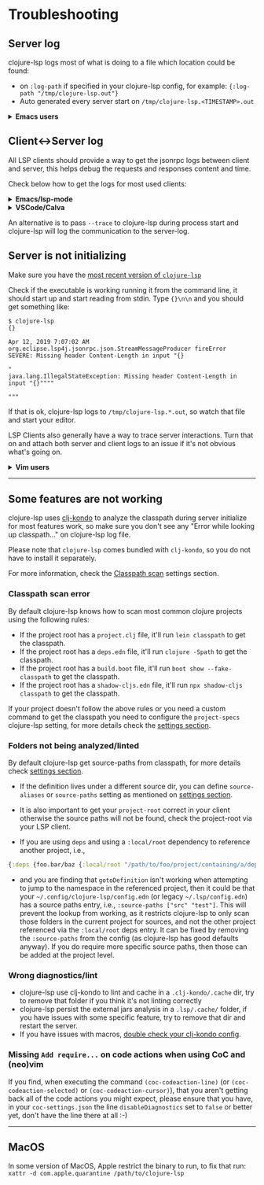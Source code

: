 # Troubleshooting

## Server log

clojure-lsp logs most of what is doing to a file which location could be found:

- on `:log-path` if specified in your clojure-lsp config, for example: `{:log-path "/tmp/clojure-lsp.out"}`
- Auto generated every server start on `/tmp/clojure-lsp.<TIMESTAMP>.out`

<details>
<summary><b>Emacs users</b></summary>
You can open server logs in a buffer with <code>M-x</code> <code>lsp-clojure-server-log</code>.

</details>

## Client<->Server log

All LSP clients should provide a way to get the jsonrpc logs between client and server, this helps debug the requests and responses content and time.

Check below how to get the logs for most used clients:

<details>
<summary><b>Emacs/lsp-mode</b></summary>
<a href="https://emacs-lsp.github.io/lsp-mode/page/troubleshooting/#log-client-server-json">https://emacs-lsp.github.io/lsp-mode/page/troubleshooting/#log-client-server-json</a>

</details>

<details>
<summary><b>VSCode/Calva</b></summary>
<a href="https://calva.io/clojure-lsp/#viewing-the-logs-between-the-client-and-server">https://calva.io/clojure-lsp/#viewing-the-logs-between-the-client-and-server</a>

</details>

An alternative is to pass `--trace` to clojure-lsp during process start and clojure-lsp will log the communication to the server-log.

## Server is not initializing

Make sure you have the [most recent version of `clojure-lsp`](installation.md#native-binary-recommended)

Check if the executable is working running it from the command line, it should start up and start reading from stdin.
Type `{}\n\n` and you should get something like:

```
$ clojure-lsp
{}

Apr 12, 2019 7:07:02 AM org.eclipse.lsp4j.jsonrpc.json.StreamMessageProducer fireError
SEVERE: Missing header Content-Length in input "{}

"
java.lang.IllegalStateException: Missing header Content-Length in input "{}""""

"""
```

If that is ok, clojure-lsp logs to `/tmp/clojure-lsp.*.out`, so watch that file and start your editor.

LSP Clients also generally have a way to trace server interactions. Turn that on and attach both server and client logs to an issue if it's not obvious what's going on.

<details>
<summary><b>Vim users</b></summary>
For example, if you are using <a href="https://neovim.io/">neovim</a> with
<a href="https://github.com/neoclide/coc.nvim">CoC</a>, first ensure that
<code>trace.server</code> is set to <code>verbose</code> in your <code>coc-settings.json</code> file,
e.g.,

<pre>
<code>
  "languageserver": {
    "clojure-lsp": {
      "command": "clojure-lsp",
      "filetypes": ["clojure"],
      "disableDiagnostics": false,
      "rootPatterns": ["deps.edn", "project.clj"],
      "additionalSchemes": ["jar", "zipfile"],
      "trace.server": "verbose",
      "initializationOptions": {
        "project-specs": [{
          "project-path": "deps.edn",
          "classpath-cmd": ["clj", "-Spath"]
        }],
        "use-metadata-for-privacy?": true,
      }
    }
  }
</code>
</pre>

Then, once vim has loaded (and clojure-lsp has initialised), you can
issue this command:

<code>:CocCommand workspace.showOutput</code>

This will show the JSON request/response bodies that go between vim
and clojure-lsp. Please capture that information if you need help in
tracking down the problem you are experiencing (either by reporting
github issues, or talking with someone in Slack/Discord or
whatever...)

</details>

---

## Some features are not working

clojure-lsp uses [clj-kondo](https://github.com/clj-kondo/clj-kondo) to analyze the classpath
during server initialize for most features work, so make sure you don't see any "Error while looking up classpath..." on clojure-lsp log file.

Please note that `clojure-lsp` comes bundled with `clj-kondo`, so you do not have to install it separately.

For more information, check the [Classpath scan](settings.md#classpath-scan) settings section.

### Classpath scan error

By default clojure-lsp knows how to scan most common clojure projects using the following rules:

- If the project root has a `project.clj` file, it'll run `lein classpath` to get the classpath.
- If the project root has a `deps.edn` file, it'll run `clojure -Spath` to get the classpath.
- If the project root has a `build.boot` file, it'll run `boot show --fake-classpath` to get the classpath.
- If the project root has a `shadow-cljs.edn` file, it'll run `npx shadow-cljs classpath` to get the classpath.

If your project doesn't follow the above rules or you need a custom command to get the classpath you need to configure the `project-specs` clojure-lsp setting, for more details check the [settings section](settings.md).

### Folders not being analyzed/linted

By default clojure-lsp get source-paths from classpath, for more details check [settings section](settings.md#source-paths-discovery).

* If the definition lives under a different source dir, you can define `source-aliases` or `source-paths` setting as mentioned on [settings section](settings.md#source-paths-discovery).

* It is also important to get your `project-root` correct in your client otherwise the source paths will not be found, check the project-root via your LSP client.

* If you are using `deps` and using a `:local/root` dependency to reference another project, i.e.,

```clojure
{:deps {foo.bar/baz {:local/root "/path/to/foo/project/containing/a/deps.edn"}}}
```

* and you are finding that `gotoDefinition` isn't working when attempting to jump to the namespace in the referenced project, then
it could be that your `~/.config/clojure-lsp/config.edn` (or legacy `~/.lsp/config.edn`) has a source paths entry, i.e., `:source-paths
["src" "test"]`. This will prevent the lookup from working, as it restricts clojure-lsp to only scan those folders in the
current project for sources, and not the other project referenced via the `:local/root` deps entry. It can be fixed by removing
the `:source-paths` from the config (as clojure-lsp has good defaults anyway). If you do require more specific source paths,
then those can be added at the project level.

### Wrong diagnostics/lint

- clojure-lsp use clj-kondo to lint and cache in a `.clj-kondo/.cache` dir, try to remove that folder if you think it's not linting correctly
- clojure-lsp persist the external jars analysis in a `.lsp/.cache/` folder, if you have issues with some specific feature,
try to remove that dir and restart the server.
- If you have issues with macros, [double check your clj-kondo config](https://github.com/clj-kondo/clj-kondo/blob/master/doc/config.md#unrecognized-macros).

### Missing `Add require...` on code actions when using CoC and (neo)vim

If you find, when executing the command
`(coc-codeaction-line)` (or `(coc-codeaction-selected)` or
`(coc-codeaction-cursor)`), that you aren't getting back
all of the code actions you might expect, please ensure that you have,
in your `coc-settings.json` the line `disableDiagnostics` set to
`false` or better yet, don't have the line there at all :-)

---
## MacOS

In some version of MacOS, Apple restrict the binary to run, to fix that run: `xattr -d com.apple.quarantine /path/to/clojure-lsp`

